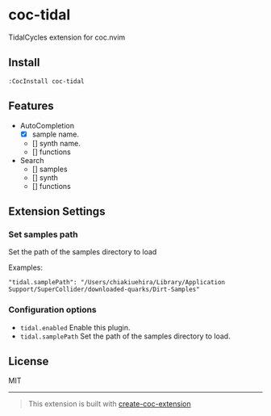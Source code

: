 # coc-tidal

TidalCycles extension for coc.nvim

## Install

`:CocInstall coc-tidal`

## Features

- AutoCompletion
  - [x] sample name.
  - [] synth name.
  - [] functions
- Search
  - [] samples
  - [] synth
  - [] functions


## Extension Settings

### Set samples path

Set the path of the samples directory to load

Examples:

```
"tidal.samplePath": "/Users/chiakiuehira/Library/Application Support/SuperCollider/downloaded-quarks/Dirt-Samples"
```

### Configuration options

- `tidal.enabled` Enable this plugin.
- `tidal.samplePath` Set the path of the samples directory to load.

## License

MIT

---

> This extension is built with [create-coc-extension](https://github.com/fannheyward/create-coc-extension)
